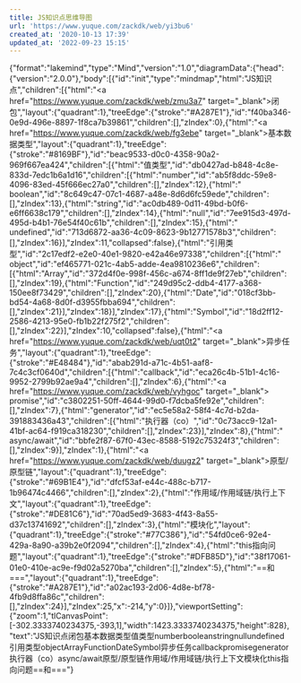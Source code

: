 ```yaml
---
title: JS知识点思维导图
url: 'https://www.yuque.com/zackdk/web/yi3bu6'
created_at: '2020-10-13 17:39'
updated_at: '2022-09-23 15:15'
---
```


{"format":"lakemind","type":"Mind","version":"1.0","diagramData":{"head":{"version":"2.0.0"},"body":\[{"id":"init","type":"mindmap","html":"JS知识点","children":\[{"html":"\<a href="https://www.yuque.com/zackdk/web/zmu3a7" target="\_blank">​闭包</a>","layout":{"quadrant":1},"treeEdge":{"stroke":"#A287E1"},"id":"f40ba346-0e9d-496e-8897-1f8ca7b39861","children":\[],"zIndex":0},{"html":"\<a href="https://www.yuque.com/zackdk/web/fg3ebe" target="\_blank">​基本数据类型</a>","layout":{"quadrant":1},"treeEdge":{"stroke":"#8169BF"},"id":"beac9533-d0c0-4358-90a2-969f667ea424","children":\[{"html":"​值类型","id":"db0427ad-b848-4c8e-833d-7edc1b6a1d16","children":\[{"html":"​number","id":"ab5f8ddc-59e8-4096-83ed-45f666ec27a0","children":\[],"zIndex":12},{"html":"​boolean","id":"8c649c47-07c1-4687-a48e-8d6d6fc59ede","children":\[],"zIndex":13},{"html":"​string","id":"ac0db489-0d11-49bd-b0f6-e6ff6638c179","children":\[],"zIndex":14},{"html":"​null","id":"7ee915d3-497d-495d-b4b1-76e54f40c61b","children":\[],"zIndex":15},{"html":"​undefined","id":"713d6872-aa36-4c09-8623-9b12771578b3","children":\[],"zIndex":16}],"zIndex":11,"collapsed":false},{"html":"​引用类型","id":"2c17edf2-e2e0-40e1-9820-e42a46e97338","children":\[{"html":"​object","id":"ef465771-021c-4ab5-adde-4ea9810236e6","children":\[{"html":"​Array","id":"372d4f0e-998f-456c-a674-8ff1de9f27eb","children":\[],"zIndex":19},{"html":"​Function","id":"249d95c2-ddb4-4177-a368-150ee8f73429","children":\[],"zIndex":20},{"html":"​Date","id":"018cf3bb-bd54-4a68-8d0f-d3955fbba694","children":\[],"zIndex":21}],"zIndex":18}],"zIndex":17},{"html":"​Symbol","id":"18d2ff12-2586-4213-95e0-fb1b22f275f2","children":\[],"zIndex":22}],"zIndex":10,"collapsed":false},{"html":"\<a href="https://www.yuque.com/zackdk/web/uqt0t2" target="\_blank">​异步任务</a>","layout":{"quadrant":1},"treeEdge":{"stroke":"#E48484"},"id":"abab291d-a71c-4b51-aaf8-7c4c3cf0640d","children":\[{"html":"​callback","id":"eca26c4b-51b1-4c16-9952-2799b92ae9a4","children":\[],"zIndex":6},{"html":"\<a href="https://www.yuque.com/zackdk/web/vyhgoc" target="\_blank">​promise</a>","id":"c3802251-50ff-4644-99d0-f7dcba5fe92e","children":\[],"zIndex":7},{"html":"​generator","id":"ec5e58a2-58f4-4c7d-b2da-391883436a43","children":\[{"html":"​执行器（co）","id":"0c73acc9-12a1-41bf-ac64-f919ca318230","children":\[],"zIndex":23}],"zIndex":8},{"html":"​async/await","id":"bbfe2f87-67f0-43ec-8588-5192c75324f3","children":\[],"zIndex":9}],"zIndex":1},{"html":"\<a href="https://www.yuque.com/zackdk/web/duugz2" target="\_blank">​原型/原型链</a>","layout":{"quadrant":1},"treeEdge":{"stroke":"#69B1E4"},"id":"dfcf53af-e44c-488c-b717-1b96474c4466","children":\[],"zIndex":2},{"html":"​作用域/作用域链/执行上下文","layout":{"quadrant":1},"treeEdge":{"stroke":"#DE81C6"},"id":"70ad5ed9-3683-4f43-8a55-d37c13741692","children":\[],"zIndex":3},{"html":"​模块化","layout":{"quadrant":1},"treeEdge":{"stroke":"#77C386"},"id":"54fd0ce6-92e4-429a-8a90-a39b2e0f2094","children":\[],"zIndex":4},{"html":"​this指向问题","layout":{"quadrant":1},"treeEdge":{"stroke":"#DFB85D"},"id":"38f17061-01e0-410e-ac9e-f9d02a5270ba","children":\[],"zIndex":5},{"html":"​==和===","layout":{"quadrant":1},"treeEdge":{"stroke":"#A287E1"},"id":"a02ac193-2d06-4d8e-bf78-4fb9d8ffa86c","children":\[],"zIndex":24}],"zIndex":25,"x":-214,"y":0}]},"viewportSetting":{"zoom":1,"tlCanvasPoint":\[-302.3333740234375,-393,1],"width":1423.3333740234375,"height":828},"text":"JS知识点​闭包​基本数据类型​值类型​number​boolean​string​null​undefined​引用类型​object​Array​Function​Date​Symbol​异步任务​callback​promise​generator​执行器（co）​async/await​原型/原型链​作用域/作用域链/执行上下文​模块化​this指向问题​==和==="}
